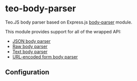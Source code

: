 # teo-body-parser
Teo.JS body parser based on Express.js [body-parser](https://github.com/expressjs/body-parser) module.

This module provides support for all of the wrapped API:
  * [JSON body parser](https://github.com/expressjs/body-parser#bodyparserjsonoptions)
  * [Raw body parser](https://github.com/expressjs/body-parser#bodyparserrawoptions)
  * [Text body parser](https://github.com/expressjs/body-parser#bodyparsertextoptions)
  * [URL-encoded form body parser](https://github.com/expressjs/body-parser#bodyparserurlencodedoptions)
  
  ## Configuration
  
